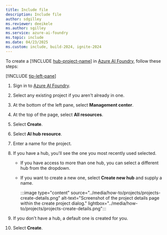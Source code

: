 ```yaml
---
title: Include file
description: Include file
author: sdgilley
ms.reviewer: deeikele
ms.author: sgilley
ms.service: azure-ai-foundry
ms.topic: include
ms.date: 04/23/2025
ms.custom: include, build-2024, ignite-2024
---
```


 To create a [!INCLUDE [hub-project-name](hub-project-name.md)] in [Azure AI Foundry](https://ai.azure.com), follow these steps:
 
 [!INCLUDE [tip-left-pane](../includes/tip-left-pane.md)]
 
 1. Sign in to [Azure AI Foundry](https://ai.azure.com). 
 1. Select any existing project if you aren't already in one.
 1. At the bottom of the left pane, select **Management center**.
 1. At the top of the page, select **All resources**.
 1. Select **Create**.
 1. Select **AI hub resource**.
 1. Enter a name for the project.
 1. If you have a hub, you'll see the one you most recently used selected.  
     * If you have access to more than one hub, you can select a different hub from the dropdown.
     * If you want to create a new one, select **Create new hub** and supply a  name.  
 
         :::image type="content" source="../media/how-to/projects/projects-create-details.png" alt-text="Screenshot of the project details page within the create project dialog." lightbox="../media/how-to/projects/projects-create-details.png":::
 
 1. If you don't have a hub, a default one is created for you. 
 1. Select **Create**. 